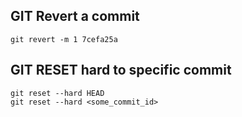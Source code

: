 ## GIT Revert a commit
```
git revert -m 1 7cefa25a
```

## GIT RESET hard to specific commit
```
git reset --hard HEAD
git reset --hard <some_commit_id>
```
